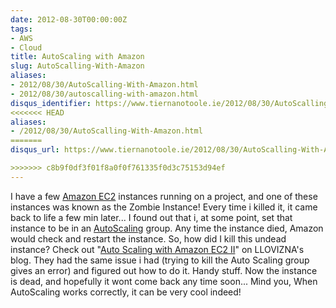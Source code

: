 ```yaml
---
date: 2012-08-30T00:00:00Z
tags:
- AWS
- Cloud
title: AutoScaling with Amazon
slug: AutoScalling-With-Amazon
aliases:
- 2012/08/30/AutoScalling-With-Amazon.html
- 2012/08/30/autoscalling-with-amazon.html
disqus_identifier: https://www.tiernanotoole.ie/2012/08/30/AutoScalling-With-Amazon.html
<<<<<<< HEAD
aliases:
- /2012/08/30/AutoScalling-With-Amazon.html
=======
disqus_url: https://www.tiernanotoole.ie/2012/08/30/AutoScalling-With-Amazon.html

>>>>>>> c8b9f0df3f01f8a0f0f761335f0d3c75153d94ef
---
```

 I have a few [Amazon EC2][1] instances running on a project, and one of these instances was known as the Zombie Instance! Every time i killed it, it came back to life a few min later... I found out that i, at some point, set that instance to be in an [AutoScaling][2] group. Any time the instance died, Amazon would check and restart the instance. So, how did I kill this undead instance? Check out "[Auto Scaling with Amazon EC2 II][3]" on LLOVIZNA's blog. They had the same issue i had (trying to kill the Auto Scaling group gives an error) and figured out how to do it. Handy stuff. Now the instance is dead, and hopefully it wont come back any time soon... Mind you, When AutoScaling works correctly, it can be very cool indeed!


[1]: http://aws.amazon.com/ec2/
[2]: http://aws.amazon.com/autoscaling/
[3]: http://kkpradeeban.blogspot.ie/2011/02/auto-scaling-with-amazon-ec2-ii.html